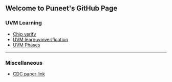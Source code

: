 ## Welcome to Puneet's GitHub Page


### UVM Learning

 - [Chip verify](http://www.chipverify.com/uvm/test)  
 - [UVM learnuvmverification](http://www.learnuvmverification.com/index.php/2016/04/29/uvm-phasing) 
 - [UVM Phases](https://pjangir0.github.io/UVM/)

---
### Miscellaneous

 - [CDC paper link](http://www.sunburst-design.com/papers/CummingsSNUG2008Boston_CDC.pdf)
